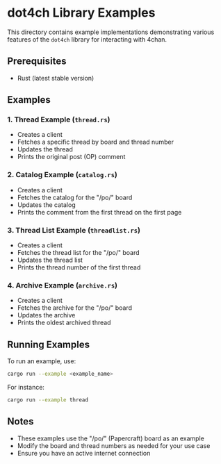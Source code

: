 # dot4ch Library Examples

This directory contains example implementations demonstrating various features of the `dot4ch` library for interacting with 4chan.

## Prerequisites

- Rust (latest stable version)

## Examples

### 1. Thread Example (`thread.rs`)

- Creates a client
- Fetches a specific thread by board and thread number
- Updates the thread
- Prints the original post (OP) comment

### 2. Catalog Example (`catalog.rs`)

- Creates a client
- Fetches the catalog for the "/po/" board
- Updates the catalog
- Prints the comment from the first thread on the first page

### 3. Thread List Example (`threadlist.rs`)

- Creates a client
- Fetches the thread list for the "/po/" board
- Updates the thread list
- Prints the thread number of the first thread

### 4. Archive Example (`archive.rs`)

- Creates a client
- Fetches the archive for the "/po/" board
- Updates the archive
- Prints the oldest archived thread

## Running Examples

To run an example, use:

```bash
cargo run --example <example_name>
```

For instance:
```bash
cargo run --example thread
```

## Notes

- These examples use the "/po/" (Papercraft) board as an example
- Modify the board and thread numbers as needed for your use case
- Ensure you have an active internet connection
